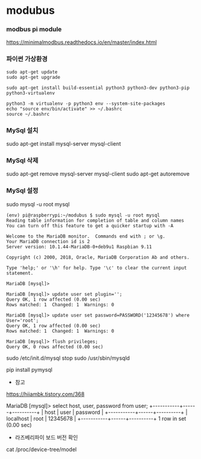 # modubus

### modbus pi module
https://minimalmodbus.readthedocs.io/en/master/index.html


### 파이썬 가상환경
~~~
sudo apt-get update
sudo apt-get upgrade

sudo apt-get install build-essential python3 python3-dev python3-pip python3-virtualenv

python3 -m virtualenv -p python3 env --system-site-packages
echo "source env/bin/activate" >> ~/.bashrc
source ~/.bashrc
~~~


### MySql 설치
sudo apt-get install mysql-server mysql-client

### MySql 삭제
sudo apt-get remove mysql-server mysql-client
sudo apt-get autoremove

### MySql 설정
sudo mysql -u root mysql


~~~
(env) pi@raspberrypi:~/modubus $ sudo mysql -u root mysql
Reading table information for completion of table and column names
You can turn off this feature to get a quicker startup with -A

Welcome to the MariaDB monitor.  Commands end with ; or \g.
Your MariaDB connection id is 2
Server version: 10.1.44-MariaDB-0+deb9u1 Raspbian 9.11

Copyright (c) 2000, 2018, Oracle, MariaDB Corporation Ab and others.

Type 'help;' or '\h' for help. Type '\c' to clear the current input statement.

MariaDB [mysql]> 
~~~  

~~~
MariaDB [mysql]> update user set plugin='';
Query OK, 1 row affected (0.00 sec)
Rows matched: 1  Changed: 1  Warnings: 0

MariaDB [mysql]> update user set password=PASSWORD('12345678') where User='root';
Query OK, 1 row affected (0.00 sec)
Rows matched: 1  Changed: 1  Warnings: 0

MariaDB [mysql]> flush privileges;
Query OK, 0 rows affected (0.00 sec)
~~~


sudo /etc/init.d/mysql stop
sudo /usr/sbin/mysqld



pip install pymysql


- 참고
  
https://hiiambk.tistory.com/368


MariaDB [mysql]> select host, user, password from user;
+-----------+------+----------+
| host      | user | password |
+-----------+------+----------+
| localhost | root | 12345678 |
+-----------+------+----------+
1 row in set (0.00 sec)


- 라즈베리파이 보드 버전 확인
  
cat /proc/device-tree/model